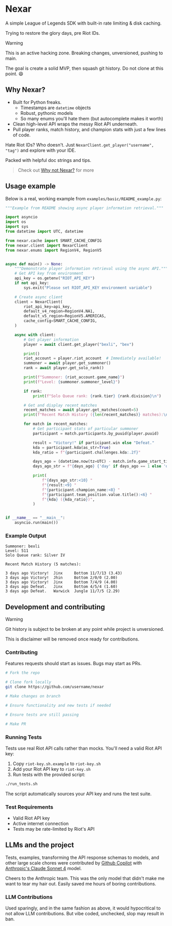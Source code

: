# Nexar

A simple League of Legends SDK with built-in rate limiting & disk caching.

Trying to restore the glory days, pre Riot IDs.

> [!Warning]
> This is an active hacking zone. Breaking changes, unversioned, pushing to main.
>
> The goal is create a solid MVP, then squash git history. Do not clone at this point. :smile:

## Why Nexar?

- Built for Python freaks.
    - Timestamps are `datetime` objects
    - Robust, pythonic models
    - So many enums you'll hate them (but autocomplete makes it worth)
- Clean high-level API wraps the messy Riot API underneath.
- Pull player ranks, match history, and champion stats with just a few lines of code.

Hate Riot IDs? Who doesn't. Just `NexarClient.get_player("username", "tag")` and explore with your IDE.

Packed with helpful doc strings and tips.

> Check out [Why not Nexar?](docs/why-not-nexar.md) for more

## Usage example

Below is a real, working example from `examples/basic/README_example.py`:

<!-- example-block-start -->
```python
"""Example from README showing async player information retrieval."""

import asyncio
import os
import sys
from datetime import UTC, datetime

from nexar.cache import SMART_CACHE_CONFIG
from nexar.client import NexarClient
from nexar.enums import RegionV4, RegionV5


async def main() -> None:
    """Demonstrate player information retrieval using the async API."""
    # Get API key from environment
    api_key = os.getenv("RIOT_API_KEY")
    if not api_key:
        sys.exit("Please set RIOT_API_KEY environment variable")

    # Create async client
    client = NexarClient(
        riot_api_key=api_key,
        default_v4_region=RegionV4.NA1,
        default_v5_region=RegionV5.AMERICAS,
        cache_config=SMART_CACHE_CONFIG,
    )

    async with client:
        # Get player information
        player = await client.get_player("bexli", "bex")

        print()
        riot_account = player.riot_account  # Immediately available!
        summoner = await player.get_summoner()
        rank = await player.get_solo_rank()

        print(f"Summoner: {riot_account.game_name}")
        print(f"Level: {summoner.summoner_level}")

        if rank:
            print(f"Solo Queue rank: {rank.tier} {rank.division}\n")

        # Get and display recent matches
        recent_matches = await player.get_matches(count=5)
        print(f"Recent Match History ({len(recent_matches)} matches):\n")

        for match in recent_matches:
            # Get participant stats of particular summoner
            participant = match.participants.by_puuid(player.puuid)

            result = "Victory!" if participant.win else "Defeat."
            kda = participant.kda(as_str=True)
            kda_ratio = f"{participant.challenges.kda:.2f}"

            days_ago = (datetime.now(tz=UTC) - match.info.game_start_timestamp.replace(tzinfo=UTC)).days
            days_ago_str = f"{days_ago} {'day' if days_ago == 1 else 'days'} ago"

            print(
                f"{days_ago_str:<10} "
                f"{result:<9} "
                f"{participant.champion_name:<8} "
                f"{participant.team_position.value.title():<6} "
                f"{kda} ({kda_ratio})",
            )


if __name__ == "__main__":
    asyncio.run(main())
```
<!-- example-block-end -->

### Example Output

<!-- example-output-block-start -->
```
Summoner: bexli
Level: 511
Solo Queue rank: Silver IV

Recent Match History (5 matches):

3 days ago Victory!  Jinx     Bottom 11/7/13 (3.43)
3 days ago Victory!  Jhin     Bottom 2/0/0 (2.00)
3 days ago Victory!  Jinx     Bottom 7/4/9 (4.00)
3 days ago Defeat.   Jinx     Bottom 4/5/4 (1.60)
3 days ago Defeat.   Warwick  Jungle 11/7/5 (2.29)
```
<!-- example-output-block-end -->

## Development and contributing

> [!Warning]
> Git history is subject to be broken at any point while project is unversioned.
>
> This is disclaimer will be removed once ready for contributions.

### Contributing

Features requests should start as issues. Bugs may start as PRs.

```sh
# Fork the repo

# Clone fork locally
git clone https://github.com/username/nexar

# Make changes on branch

# Ensure functionality and new tests if needed

# Ensure tests are still passing

# Make PR
```

### Running Tests

Tests use real Riot API calls rather than mocks. You'll need a valid Riot API key:

1. Copy `riot-key.sh.example` to `riot-key.sh`
2. Add your Riot API key to `riot-key.sh`
3. Run tests with the provided script:

```bash
./run_tests.sh
```

The script automatically sources your API key and runs the test suite.

### Test Requirements

- Valid Riot API key
- Active internet connection
- Tests may be rate-limited by Riot's API

## LLMs and the project

Tests, examples, transforming the API response schemas to models, and other large scale chores were contributed by [Github Copilot](https://docs.github.com/en/copilot/how-tos/completions/getting-code-suggestions-in-your-ide-with-github-copilot) with [Anthropic's Claude Sonnet 4]([https://](https://www.anthropic.com/claude/sonnet)) model.

Cheers to the Anthropic team. This was the only model that didn't make me want to tear my hair out. Easily saved me hours of boring contributions.

### LLM Contributions

Used sparingly, and in the same fashion as above, it would hypocritical to not allow LLM contributions. But vibe coded, unchecked, slop may result in ban.
